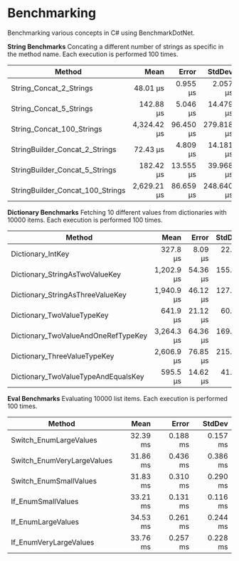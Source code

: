 # Benchmarking
Benchmarking various concepts in C# using BenchmarkDotNet.

**String Benchmarks**
Concating a different number of strings as specific in the method name.
Each execution is performed 100 times.

|                           Method |        Mean |     Error |     StdDev |
|--------------------------------- |------------:|----------:|-----------:|
|          String_Concat_2_Strings |    48.01 μs |  0.955 μs |   2.057 μs |
|          String_Concat_5_Strings |   142.88 μs |  5.046 μs |  14.479 μs |
|        String_Concat_100_Strings | 4,324.42 μs | 96.450 μs | 279.818 μs |
|   StringBuilder_Concat_2_Strings |    72.43 μs |  4.809 μs |  14.181 μs |
|   StringBuilder_Concat_5_Strings |   182.42 μs | 13.555 μs |  39.968 μs |
| StringBuilder_Concat_100_Strings | 2,629.21 μs | 86.659 μs | 248.640 μs |

**Dictionary Benchmarks**
Fetching 10 different values from dictionaries with 10000 items.
Each execution is performed 100 times.

|                              Method |       Mean |    Error |    StdDev |     Median |
|------------------------------------ |-----------:|---------:|----------:|-----------:|
|                   Dictionary_IntKey |   327.8 μs |  8.09 μs |  22.00 μs |   325.2 μs |
|      Dictionary_StringAsTwoValueKey | 1,202.9 μs | 54.36 μs | 155.96 μs | 1,178.3 μs |
|    Dictionary_StringAsThreeValueKey | 1,940.9 μs | 46.12 μs | 127.81 μs | 1,896.3 μs |
|          Dictionary_TwoValueTypeKey |   641.9 μs | 21.12 μs |  60.60 μs |   634.7 μs |
| Dictionary_TwoValueAndOneRefTypeKey | 3,264.3 μs | 64.36 μs | 169.55 μs | 3,205.4 μs |
|        Dictionary_ThreeValueTypeKey | 2,606.9 μs | 76.85 μs | 215.49 μs | 2,527.7 μs |
| Dictionary_TwoValueTypeAndEqualsKey |   595.5 μs | 14.62 μs |  41.47 μs |   580.6 μs |

**Eval Benchmarks**
Evaluating 10000 list items.
Each execution is performed 100 times.

|                     Method |     Mean |    Error |   StdDev |
|--------------------------- |---------:|---------:|---------:|
|     Switch_EnumLargeValues | 32.39 ms | 0.188 ms | 0.157 ms |
| Switch_EnumVeryLargeValues | 31.86 ms | 0.436 ms | 0.386 ms |
|     Switch_EnumSmallValues | 31.83 ms | 0.310 ms | 0.290 ms |
|         If_EnumSmallValues | 33.21 ms | 0.131 ms | 0.116 ms |
|         If_EnumLargeValues | 34.53 ms | 0.261 ms | 0.244 ms |
|     If_EnumVeryLargeValues | 33.76 ms | 0.257 ms | 0.228 ms |